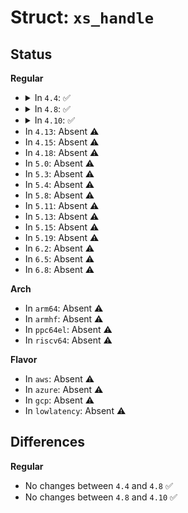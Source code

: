 # Struct: <code>xs_handle</code>

## Status
<b>Regular</b>
<ul>
<li>
<details>
<summary>In <code>4.4</code>: ✅</summary>

```c
struct xs_handle {
    struct list_head reply_list;
    spinlock_t reply_lock;
    wait_queue_head_t reply_waitq;
    struct mutex request_mutex;
    struct mutex response_mutex;
    struct mutex transaction_mutex;
    atomic_t transaction_count;
    wait_queue_head_t transaction_wq;
    struct rw_semaphore watch_mutex;
};
```
</details>
</li>
<li>
<details>
<summary>In <code>4.8</code>: ✅</summary>

```c
struct xs_handle {
    struct list_head reply_list;
    spinlock_t reply_lock;
    wait_queue_head_t reply_waitq;
    struct mutex request_mutex;
    struct mutex response_mutex;
    struct mutex transaction_mutex;
    atomic_t transaction_count;
    wait_queue_head_t transaction_wq;
    struct rw_semaphore watch_mutex;
};
```
</details>
</li>
<li>
<details>
<summary>In <code>4.10</code>: ✅</summary>

```c
struct xs_handle {
    struct list_head reply_list;
    spinlock_t reply_lock;
    wait_queue_head_t reply_waitq;
    struct mutex request_mutex;
    struct mutex response_mutex;
    struct mutex transaction_mutex;
    atomic_t transaction_count;
    wait_queue_head_t transaction_wq;
    struct rw_semaphore watch_mutex;
};
```
</details>
</li>
<li>
In <code>4.13</code>: Absent ⚠️
</li>
<li>
In <code>4.15</code>: Absent ⚠️
</li>
<li>
In <code>4.18</code>: Absent ⚠️
</li>
<li>
In <code>5.0</code>: Absent ⚠️
</li>
<li>
In <code>5.3</code>: Absent ⚠️
</li>
<li>
In <code>5.4</code>: Absent ⚠️
</li>
<li>
In <code>5.8</code>: Absent ⚠️
</li>
<li>
In <code>5.11</code>: Absent ⚠️
</li>
<li>
In <code>5.13</code>: Absent ⚠️
</li>
<li>
In <code>5.15</code>: Absent ⚠️
</li>
<li>
In <code>5.19</code>: Absent ⚠️
</li>
<li>
In <code>6.2</code>: Absent ⚠️
</li>
<li>
In <code>6.5</code>: Absent ⚠️
</li>
<li>
In <code>6.8</code>: Absent ⚠️
</li>
</ul>
<b>Arch</b>
<ul>
<li>
In <code>arm64</code>: Absent ⚠️
</li>
<li>
In <code>armhf</code>: Absent ⚠️
</li>
<li>
In <code>ppc64el</code>: Absent ⚠️
</li>
<li>
In <code>riscv64</code>: Absent ⚠️
</li>
</ul>
<b>Flavor</b>
<ul>
<li>
In <code>aws</code>: Absent ⚠️
</li>
<li>
In <code>azure</code>: Absent ⚠️
</li>
<li>
In <code>gcp</code>: Absent ⚠️
</li>
<li>
In <code>lowlatency</code>: Absent ⚠️
</li>
</ul>

## Differences
<b>Regular</b>
<ul>
<li>
No changes between <code>4.4</code> and <code>4.8</code> ✅
</li>
<li>
No changes between <code>4.8</code> and <code>4.10</code> ✅
</li>
</ul>
